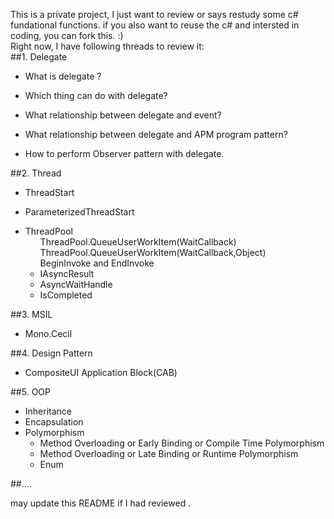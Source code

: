 This is a private project, I just want to review or says restudy some c# fundational functions. if you also want to reuse the c# 
and intersted in coding,  you can fork this. :)
<br/>
Right now, I have following threads to review it:<br/>
##1. Delegate
<ul>
	<li> What is delegate ?</li>
</ul>
<ul> 
	<li> Which thing can do with delegate?</li>
</ul>
<ul>
	<li> What relationship between delegate and event?</li>
</ul>
<ul>
	<li> What relationship between delegate and APM program pattern? </li>
</ul>
<ul>
	<li> How to perform Observer pattern with delegate.</li>
</ul>
##2. Thread 
<ul>
	<li> ThreadStart </li>
</ul>
<ul>
	<li> ParameterizedThreadStart </li>
</ul>
<ul>
	<li> ThreadPool 
		<ul>ThreadPool.QueueUserWorkItem(WaitCallback)</ul>
		<ul>ThreadPool.QueueUserWorkItem(WaitCallback,Object)</ul>
		<ul>BeginInvoke and EndInvoke
			<li>IAsyncResult</li>
			<li>AsyncWaitHandle </li> 
			<li>IsCompleted </li>
		</ul>
	</li>
</ul>
##3. MSIL 
<ul>
	<li>Mono.Cecil
	</li>
</ul>
##4. Design Pattern </h4>
<ul>
	<li>CompositeUI Application Block(CAB)</li>
</ul>
##5. OOP
<ul>
	<li>Inheritance</li>
	<li>Encapsulation</li>
	<li>Polymorphism
		<ul>
			<li>Method Overloading or Early Binding or Compile Time Polymorphism</li>
			<li>Method Overloading or Late Binding or Runtime Polymorphism</li>
			<li>Enum</li>
		</ul>
	</li>
</ul>
##....

may update this README if I had reviewed .
